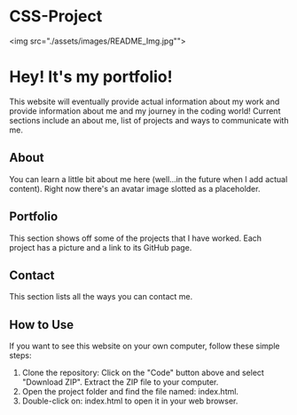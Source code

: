 # CSS-Project
<img src="./assets/images/README_Img.jpg"">

# Hey! It's my portfolio!
This website will eventually provide actual information about my work and provide information about me and my journey in the coding world! Current sections include an about me, list of projects and ways to communicate with me.

## About
You can learn a little bit about me here (well...in the future when I add actual content). Right now there's an avatar image slotted as a placeholder.

## Portfolio
This section shows off some of the projects that I have worked. Each project has a picture and a link to its GitHub page.

## Contact
This section lists all the ways you can contact me.

## How to Use
If you want to see this website on your own computer, follow these simple steps:
1. Clone the repository: Click on the "Code" button above and select "Download ZIP". Extract the ZIP file to your computer.
2. Open the project folder and find the file named: index.html.
3. Double-click on: index.html to open it in your web browser.

